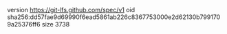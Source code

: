 version https://git-lfs.github.com/spec/v1
oid sha256:dd57fae9d69990f6ead5861ab226c8367753000e2d62130b7991709a25376ff6
size 3738
